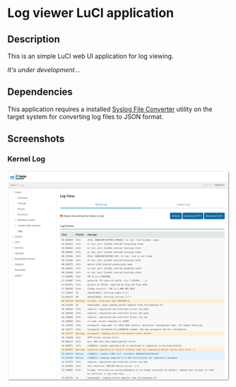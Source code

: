 # Log viewer LuCI application

## Description
This is an simple LuCI web UI application for log viewing.

*It's under development...*

## Dependencies
This application requires a installed [Syslog File Converter](https://github.com/namedun/syslog_fc) utility on the target system for converting log files to JSON format.

## Screenshots

### Kernel Log
![Kernel Log](screenshots/luci-app-tn-logview.png?raw=true "Kernel Log")

